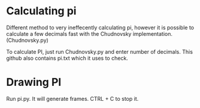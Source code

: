 # Calculating pi

Different method to very ineffecently calculating pi, however it is possible to calculate a few decimals fast with the Chudnovsky implementation. (Chudnovsky.py)

To calculate PI, just run Chudnovsky.py and enter number of decimals. This github also contains pi.txt which it uses to check.

# Drawing PI

Run pi.py.
It will generate frames.
CTRL + C to stop it.
